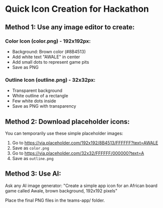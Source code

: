 ﻿# Quick Icon Creation for Hackathon

## Method 1: Use any image editor to create:

### Color Icon (color.png) - 192x192px:
- Background: Brown color (#8B4513)
- Add white text "AWALE" in center
- Add small dots to represent game pits
- Save as PNG

### Outline Icon (outline.png) - 32x32px:
- Transparent background
- White outline of a rectangle
- Few white dots inside
- Save as PNG with transparency

## Method 2: Download placeholder icons:
You can temporarily use these simple placeholder images:

1. Go to https://via.placeholder.com/192x192/8B4513/FFFFFF?text=AWALE
2. Save as `color.png`
3. Go to https://via.placeholder.com/32x32/FFFFFF/000000?text=A
4. Save as `outline.png`

## Method 3: Use AI:
Ask any AI image generator:
"Create a simple app icon for an African board game called Awale, brown background, 192x192 pixels"

Place the final PNG files in the teams-app/ folder.